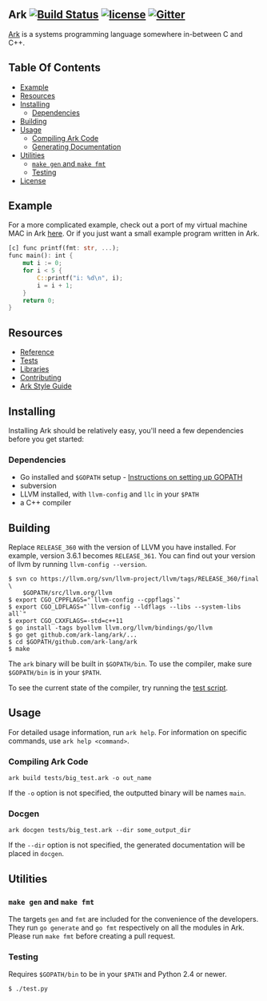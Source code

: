 ## Ark [![Build Status](https://travis-ci.org/ark-lang/ark.png?branch=master)][1] [![license](http://img.shields.io/badge/license-MIT-green.svg)](https://raw.githubusercontent.com/ark-lang/ark/master/LICENSE) [![Gitter](https://badges.gitter.im/Join%20Chat.svg)](https://gitter.im/ark-lang/ark?utm_source=badge&utm_medium=badge&utm_campaign=pr-badge)

[Ark](//www.ark-lang.org) is a systems programming language somewhere in-between C and C++.

## Table Of Contents
* [Example](#example)
* [Resources](#resources)
* [Installing](#installing)
    * [Dependencies](#dependencies)
* [Building](#building)
* [Usage](#usage)
    * [Compiling Ark Code](#compiling-ark-code)
    * [Generating Documentation](#docgen)
* [Utilities](#utilities)
    * [`make gen` and `make fmt`](#make-gen-and-make-fmt)
    * [Testing](#testing)
* [License](#license)

## <a name="example"></a> Example
For a more complicated example, check out a port of my virtual machine MAC in Ark [here](//www.github.com/ark-lang/mac-ark). Or if you just want a small example program written in Ark.

```rust
[c] func printf(fmt: str, ...);
func main(): int {
    mut i := 0;
    for i < 5 {
        C::printf("i: %d\n", i);
        i = i + 1;
    }
    return 0;
}
```

## <a name="resources"></a> Resources
* [Reference](//github.com/ark-lang/ark-docs/blob/master/REFERENCE.md)
* [Tests](/tests/)
* [Libraries](/lib/)
* [Contributing](/CONTRIBUTING.md)
* [Ark Style Guide](//github.com/ark-lang/ark-docs/blob/master/STYLEGUIDE.md)

## <a name="installing"></a> Installing
Installing Ark should be relatively easy, you'll need a few dependencies before
you get started:

### <a name="dependencies"></a> Dependencies
* Go installed and `$GOPATH` setup - [Instructions on setting up GOPATH](//golang.org/doc/code.html#GOPATH)
* subversion
* LLVM installed, with `llvm-config` and `llc` in your `$PATH`
* a C++ compiler

## <a name="building"></a> Building
Replace `RELEASE_360` with the version of LLVM you have installed. For example, version 3.6.1 becomes `RELEASE_361`. You can find out your version of llvm by running `llvm-config --version`.

    $ svn co https://llvm.org/svn/llvm-project/llvm/tags/RELEASE_360/final \
        $GOPATH/src/llvm.org/llvm
    $ export CGO_CPPFLAGS="`llvm-config --cppflags`"
    $ export CGO_LDFLAGS="`llvm-config --ldflags --libs --system-libs all`"
    $ export CGO_CXXFLAGS=-std=c++11
    $ go install -tags byollvm llvm.org/llvm/bindings/go/llvm
    $ go get github.com/ark-lang/ark/...
    $ cd $GOPATH/github.com/ark-lang/ark
    $ make

The `ark` binary will be built in `$GOPATH/bin`. To use the compiler, make sure `$GOPATH/bin` is in your `$PATH`.

To see the current state of the compiler, try running the [test script](#testing).

## <a name="usage"></a> Usage
For detailed usage information, run `ark help`. For information on specific commands, use `ark help <command>`.

### <a name="compiling-ark-code"></a> Compiling Ark Code
```
ark build tests/big_test.ark -o out_name
```
If the `-o` option is not specified, the outputted binary will be names `main`.

### <a name="docgen"></a> Docgen
```
ark docgen tests/big_test.ark --dir some_output_dir
```
If the `--dir` option is not specified, the generated documentation will be placed in `docgen`.

## <a name="utilities"></a> Utilities
### <a name="make-gen-and-make-fmt"></a> `make gen` and `make fmt`
The targets `gen` and `fmt` are included for the convenience of the developers. They run `go generate` and `go fmt` respectively on all the modules in Ark. Please run `make fmt` before creating a pull request.

### <a name="testing"></a> Testing
Requires `$GOPATH/bin` to be in your `$PATH` and Python 2.4 or newer.

    $ ./test.py

[1]: https://travis-ci.org/ark-lang/ark "Build Status"
